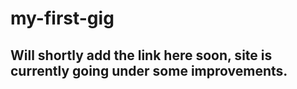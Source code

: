 # my-first-gig
<h2>Will shortly add the link here soon, site is currently going under some improvements.</h2>
